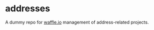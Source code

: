 addresses
=========

A dummy repo for [waffle.io](http://waffle.io) management of address-related projects.
